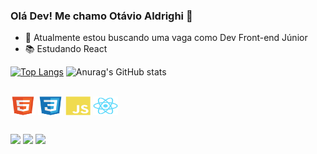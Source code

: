 ### Olá Dev! Me chamo Otávio Aldrighi 👋

<!--https://github.com/anuraghazra/github-readme-stats/blob/master/readme.md#deploy-on-your-own-vercel-instance-->

- 💼 Atualmente estou buscando uma vaga como Dev Front-end Júnior
- 📚 Estudando  React

[![Top Langs](https://github-readme-stats.vercel.app/api/top-langs/?username=otavioaldrighi)](https://github.com/otavioaldrighi/github-readme-stats)
![Anurag's GitHub stats](https://github-readme-stats.vercel.app/api?username=otavioaldrighi&count_private=true&theme=dark)

<div style="display: inline_block"><br>
  <img align="center" alt="Rafa-HTML" height="30" width="40" src="https://raw.githubusercontent.com/devicons/devicon/master/icons/html5/html5-original.svg">
  <img align="center" alt="Rafa-CSS" height="30" width="40" src="https://raw.githubusercontent.com/devicons/devicon/master/icons/css3/css3-original.svg">
  <img align="center" alt="Rafa-Js" height="30" width="40" src="https://raw.githubusercontent.com/devicons/devicon/master/icons/javascript/javascript-plain.svg">
  <img align="center" alt="Rafa-React" height="30" width="40" src="https://raw.githubusercontent.com/devicons/devicon/master/icons/react/react-original.svg">
</div>

##

<div> 
  <a href="https://www.instagram.com/otaviom.a/" target="_blank"><img src="https://img.shields.io/badge/-Instagram-%23E4405F?style=for-the-badge&logo=instagram&logoColor=white" target="_blank"></a>
  <a href = "mailto:aldrighiotavio@gmail.com"><img src="https://img.shields.io/badge/-Gmail-%23333?style=for-the-badge&logo=gmail&logoColor=white" target="_blank"></a>
  <a href="https://www.linkedin.com/in/otavio-martins-aldrighi-818331215/" target="_blank"><img src="https://img.shields.io/badge/-LinkedIn-%230077B5?style=for-the-badge&logo=linkedin&logoColor=white" target="_blank"></a> 
  
</div>
